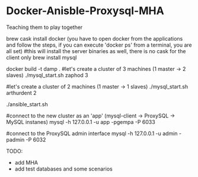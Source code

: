 # Docker-Anisble-Proxysql-MHA
Teaching them to play together

brew cask install docker
(you have to open docker from the applications and follow the steps, if you can execute 'docker ps' from a terminal, you are all set)
#this will install the server binaries as well, there is no cask for the client only 
brew install mysql 

docker build -t damp . 
#let's create a cluster of 3 machines (1 master -> 2 slaves)
./mysql_start.sh zaphod 3

#let's create a cluster of 2 machines (1 master -> 1 slaves)
./mysql_start.sh arthurdent 2

./ansible_start.sh

#connect to the new cluster as an 'app' (mysql-client -> ProxySQL -> MySQL instanes)
mysql -h 127.0.0.1 -u app  -pgempa -P 6033

#connect to the ProxySQL admin interface
mysql -h 127.0.0.1 -u admin  -padmin -P 6032


TODO:
- add MHA
- add test databases and some scenarios

